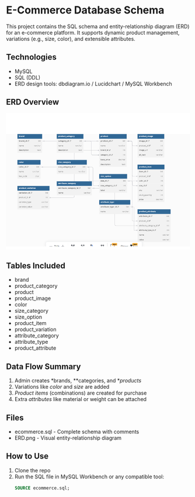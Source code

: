 #  E-Commerce Database Schema

This project contains the SQL schema and entity-relationship diagram (ERD) for an e-commerce platform. It supports dynamic product management, variations (e.g., size, color), and extensible attributes.

## Technologies
- MySQL
- SQL (DDL)
- ERD design tools: dbdiagram.io / Lucidchart / MySQL Workbench

## ERD Overview

![ERD](ERD.png)

##  Tables Included
- brand
- product_category
- product
- product_image
- color
- size_category
- size_option
- product_item
- product_variation
- attribute_category
- attribute_type
- product_attribute

##  Data Flow Summary

1. Admin creates *brands, **categories, and **products*
2. Variations like *color* and *size* are added
3. *Product items* (combinations) are created for purchase
4. Extra *attributes* like material or weight can be attached

## Files

- ecommerce.sql - Complete schema with comments
- ERD.png - Visual entity-relationship diagram

## How to Use

1. Clone the repo
2. Run the SQL file in MySQL Workbench or any compatible tool:
   ```sql
   SOURCE ecommerce.sql;